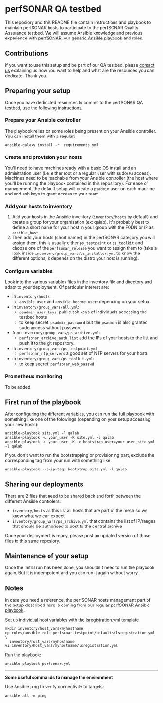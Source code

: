 # perfSONAR QA testbed
This reposiory and this README file contain instructions and playbook to maintain perfSONAR hosts to participate to the perfSONAR Quality Assurance testbed. We will assume Ansible knowledge and previous experience with [perfSONAR](https://www.perfsonar.net), our [generic Ansible playbook](https://github.com/perfsonar/ansible-playbook-perfsonar/) and roles.

## Contributions
If you want to use this setup and be part of our QA testbed, please [contact us](https://github.com/perfsonar/project/issues/new) explaining us how you want to help and what are the resources you can dedicate. Thank you.

## Preparing your setup
Once you have dedicated resources to commit to the perfSONAR QA testbed, use the following instructions.

### Prepare your Ansible controller
The playbook relies on some roles being present on your Ansible controller.  You can install them with a regular:
```
ansible-galaxy install -r  requirements.yml
```

### Create and provision your hosts
You'll need to have machines ready with a basic OS install and an adminitration user (i.e. either root or a regular user with sudo/su access). Machines need to be reachable from your Ansible controller (the host where you'll be running the playbook contained in this repository). For ease of management, the default setup will create a `psadmin` user on each machine and add ssh keys to grant access to your team.

### Add your hosts to inventory
1. Add your hosts in the Ansible inventory (`inventory/hosts` by default) and create a group for your organisation (ex: qalab). It's probably best to define a short name for your host in your group with the FQDN or IP as `ansible_host`.
1. Then add your hosts (short names) in the perfSONAR category you will assign them, this is usually either `ps_testpoint` or `ps_toolkit` and choose one of the `perfsonar_release` you want to assign them to (take a look inside `inventory/group_vars/ps_installer.yml` to know the different options, it depends on the distro your host is running).

### Configure variables
Look into the various variables files in the inventory file and directory and adapt to your deployment.  Of particular interest are:
* in `inventory/hosts`:
  * `ansible_user` and `ansible_become_user`: depending on your setup
* in `inventory/group_vars/all.yml`:
  * `psadmin_user_keys`: public ssh keys of individuals accessing the testbed hosts
  * to keep secret: `psadmin_password` but the `psadmin` is also granted sudo access without password.
* from `inventory/group_vars/ps_archive.yml`:
  * `perfsonar_archive_auth_list` add the IPs of your hosts to the list and push it to the git repository.
* in `inventory/group_vars/ps_testpoint.yml`:
  * `perfsonar_ntp_servers` a good set of NTP servers for your hosts
* in `inventory/group_vars/ps_toolkit.yml`:
  * to keep secret: `perfsonar_web_passwd`


### Prometheus monitoring
To be added.

## First run of the playbook
After configuring the different variables, you can run the full playbook with something like one of the folowings (depending on your setup accessing your new hosts):
```
ansible-playbook site.yml -l qalab
ansible-playbook -u your_user -K site.yml -l qalab
ansible-playbook -u your_user -K -e bootstrap_user=your_user site.yml -l qalab
```

If you don't want to run the bootstrapping or provisioning part, exclude the corresponding tag from your run with something like:
```
ansible-playbook --skip-tags bootstrap site.yml -l qalab
```

## Sharing our deployments
There are 2 files that need to be shared back and forth between the different Ansible controlers: 
* `inventory/hosts` as this list all hosts that are part of the mesh so we know what we can expect
* `inventory/group_vars/ps_archive.yml` that contains the list of IP/ranges that should be authorised to post to the central archive

Once your deployment is ready, please post an updated version of those files to this same reposiory.

## Maintenance of your setup
Once the initial run has been done, you shouldn't need to run the playbook again. But it is indempotent and you can run it again without worry.

## Notes
In case you need a reference, the perfSONAR hosts management part of the setup described here is coming from our [regular perfSONAR Ansible playbook](https://github.com/perfsonar/ansible-playbook-perfsonar).

Set up individual host variables with the lsregistration.yml template

```
mkdir inventory/host_vars/myhostname
cp roles/ansible-role-perfsonar-testpoint/defaults/lsregistration.yml \
  inventory/host_vars/myhostname
vi inventory/host_vars/myhostname/lsregistration.yml
```

Run the playbook:

```
ansible-playbook perfsonar.yml
```

---

**Some useful commands to manage the environment**

Use Ansible ping to verify connectivity to targets:

```
ansible all -m ping
```

